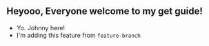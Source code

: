 ## Heyooo, Everyone welcome to my get guide!

- Yo. Johnny here!
- I'm adding this feature from `feature-branch`